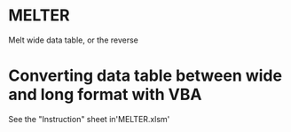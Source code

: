 # MELTER
Melt wide data table, or the reverse

# Converting data table between wide and long format with VBA

See the "Instruction" sheet in'MELTER.xlsm'

